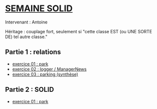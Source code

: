 # [SEMAINE SOLID](https://github.com/Antoine07/SOLID/tree/main/SOLID_PHP/SUPPORTS)
Intervenant : Antoine

Héritage : couplage fort, seulement si "cette classe EST (ou UNE SORTE DE) tel autre classe."

## Partie 1 : relations
* [exercice 01 : park](./01-relations/park)
* [exercice 02 : logger / ManagerNews](./01-relations/logger)
* [exercice 03 : parking (synthèse)](./01-relations/parking)

## Partie 2 : SOLID
* [exercice 01 : park](./02-SOLID/exercices/lamp)